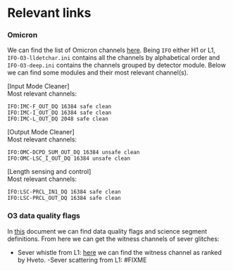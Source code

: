 # Relevant links

### Omicron

We can find the list of Omicron channels [here](https://git.ligo.org/detchar/ligo-channel-lists/-/tree/master/O3). Being `IFO` either H1 or L1, `IFO-O3-lldetchar.ini` contains all the channels by alphabetical order and `IFO-O3-deep.ini`	contains the channels grouped by detector module. Below we can find some modules and their most relevant channel(s).

[Input Mode Cleaner]\
Most relevant channels:

	IFO:IMC-F_OUT_DQ 16384 safe clean
	IFO:IMC-I_OUT_DQ 16384 safe clean
	IFO:IMC-L_OUT_DQ 2048 safe clean

[Output Mode Cleaner]\
Most relevant channels:

	IFO:OMC-DCPD_SUM_OUT_DQ 16384 unsafe clean
	IFO:OMC-LSC_I_OUT_DQ 16384 unsafe clean

[Length sensing and control]\
Most relevant channels:

	IFO:LSC-PRCL_IN1_DQ 16384 safe clean
	IFO:LSC-PRCL_OUT_DQ 16384 safe clean
    
### O3 data quality flags

In [this](https://wiki.ligo.org/DetChar/DataQuality/O3Flags) document we can find data quality flags and science segment definitions. From here we can get the witness channels of sever glitches:

- Sever whistle from L1: [here](https://ldas-jobs.ligo-la.caltech.edu/~detchar/hveto/day/20200106/1262304018-1262390418/) we can find the witness channel as ranked by Hveto.
-Sever scattering from L1: #FIXME


